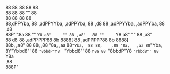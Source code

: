 88          88                       88        88                       88         
88          88                       88        ""                       88         
88          88                       88                                 88         
88,dPPYba,  88 ,adPPYYba,  ,adPPYba, 88   ,d8  88 ,adPPYYba,  ,adPPYba, 88   ,d8   
88P'    "8a 88 ""     `Y8 a8"     "" 88 ,a8"   88 ""     `Y8 a8"     "" 88 ,a8"    
88       d8 88 ,adPPPPP88 8b         8888[     88 ,adPPPPP88 8b         8888[      
88b,   ,a8" 88 88,    ,88 "8a,   ,aa 88`"Yba,  88 88,    ,88 "8a,   ,aa 88`"Yba,   
8Y"Ybbd8"'  88 `"8bbdP"Y8  `"Ybbd8"' 88   `Y8a 88 `"8bbdP"Y8  `"Ybbd8"' 88   `Y8a  
                                              ,88                                  
                                            888P"                                  
